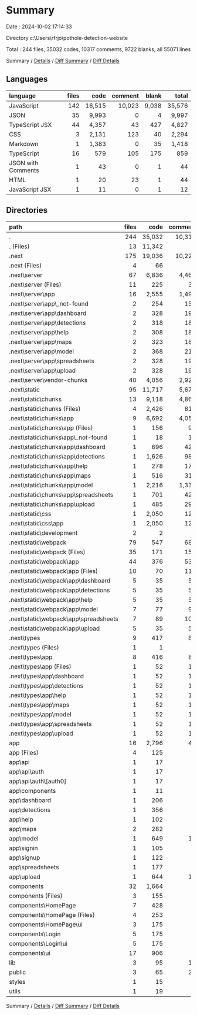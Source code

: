 # Summary

Date : 2024-10-02 17:14:33

Directory c:\\Users\\rfrjo\\pothole-detection-website

Total : 244 files,  35032 codes, 10317 comments, 9722 blanks, all 55071 lines

Summary / [Details](details.md) / [Diff Summary](diff.md) / [Diff Details](diff-details.md)

## Languages
| language | files | code | comment | blank | total |
| :--- | ---: | ---: | ---: | ---: | ---: |
| JavaScript | 142 | 16,515 | 10,023 | 9,038 | 35,576 |
| JSON | 35 | 9,993 | 0 | 4 | 9,997 |
| TypeScript JSX | 44 | 4,357 | 43 | 427 | 4,827 |
| CSS | 3 | 2,131 | 123 | 40 | 2,294 |
| Markdown | 1 | 1,383 | 0 | 35 | 1,418 |
| TypeScript | 16 | 579 | 105 | 175 | 859 |
| JSON with Comments | 1 | 43 | 0 | 1 | 44 |
| HTML | 1 | 20 | 23 | 1 | 44 |
| JavaScript JSX | 1 | 11 | 0 | 1 | 12 |

## Directories
| path | files | code | comment | blank | total |
| :--- | ---: | ---: | ---: | ---: | ---: |
| . | 244 | 35,032 | 10,317 | 9,722 | 55,071 |
| . (Files) | 13 | 11,342 | 8 | 48 | 11,398 |
| .next | 175 | 19,036 | 10,221 | 9,211 | 38,468 |
| .next (Files) | 4 | 66 | 0 | 0 | 66 |
| .next\\server | 67 | 6,836 | 4,463 | 4,137 | 15,436 |
| .next\\server (Files) | 11 | 225 | 39 | 1 | 265 |
| .next\\server\\app | 16 | 2,555 | 1,497 | 1,495 | 5,547 |
| .next\\server\\app\\_not-found | 2 | 254 | 150 | 148 | 552 |
| .next\\server\\app\\dashboard | 2 | 328 | 192 | 192 | 712 |
| .next\\server\\app\\detections | 2 | 318 | 186 | 186 | 690 |
| .next\\server\\app\\help | 2 | 308 | 180 | 180 | 668 |
| .next\\server\\app\\maps | 2 | 323 | 189 | 189 | 701 |
| .next\\server\\app\\model | 2 | 368 | 216 | 216 | 800 |
| .next\\server\\app\\spreadsheets | 2 | 328 | 192 | 192 | 712 |
| .next\\server\\app\\upload | 2 | 328 | 192 | 192 | 712 |
| .next\\server\\vendor-chunks | 40 | 4,056 | 2,927 | 2,641 | 9,624 |
| .next\\static | 95 | 11,717 | 5,678 | 4,930 | 22,325 |
| .next\\static\\chunks | 13 | 9,118 | 4,867 | 4,668 | 18,653 |
| .next\\static\\chunks (Files) | 4 | 2,426 | 814 | 678 | 3,918 |
| .next\\static\\chunks\\app | 9 | 6,692 | 4,053 | 3,990 | 14,735 |
| .next\\static\\chunks\\app (Files) | 1 | 156 | 98 | 91 | 345 |
| .next\\static\\chunks\\app\\_not-found | 1 | 18 | 14 | 7 | 39 |
| .next\\static\\chunks\\app\\dashboard | 1 | 696 | 422 | 415 | 1,533 |
| .next\\static\\chunks\\app\\detections | 1 | 1,626 | 980 | 973 | 3,579 |
| .next\\static\\chunks\\app\\help | 1 | 278 | 170 | 163 | 611 |
| .next\\static\\chunks\\app\\maps | 1 | 516 | 314 | 307 | 1,137 |
| .next\\static\\chunks\\app\\model | 1 | 2,216 | 1,334 | 1,327 | 4,877 |
| .next\\static\\chunks\\app\\spreadsheets | 1 | 701 | 425 | 418 | 1,544 |
| .next\\static\\chunks\\app\\upload | 1 | 485 | 296 | 289 | 1,070 |
| .next\\static\\css | 1 | 2,050 | 123 | 35 | 2,208 |
| .next\\static\\css\\app | 1 | 2,050 | 123 | 35 | 2,208 |
| .next\\static\\development | 2 | 2 | 0 | 0 | 2 |
| .next\\static\\webpack | 79 | 547 | 688 | 227 | 1,462 |
| .next\\static\\webpack (Files) | 35 | 171 | 153 | 0 | 324 |
| .next\\static\\webpack\\app | 44 | 376 | 535 | 227 | 1,138 |
| .next\\static\\webpack\\app (Files) | 10 | 70 | 110 | 40 | 220 |
| .next\\static\\webpack\\app\\dashboard | 5 | 35 | 55 | 20 | 110 |
| .next\\static\\webpack\\app\\detections | 5 | 35 | 55 | 20 | 110 |
| .next\\static\\webpack\\app\\help | 5 | 35 | 55 | 20 | 110 |
| .next\\static\\webpack\\app\\model | 7 | 77 | 98 | 49 | 224 |
| .next\\static\\webpack\\app\\spreadsheets | 7 | 89 | 107 | 58 | 254 |
| .next\\static\\webpack\\app\\upload | 5 | 35 | 55 | 20 | 110 |
| .next\\types | 9 | 417 | 80 | 144 | 641 |
| .next\\types (Files) | 1 | 1 | 0 | 0 | 1 |
| .next\\types\\app | 8 | 416 | 80 | 144 | 640 |
| .next\\types\\app (Files) | 1 | 52 | 10 | 18 | 80 |
| .next\\types\\app\\dashboard | 1 | 52 | 10 | 18 | 80 |
| .next\\types\\app\\detections | 1 | 52 | 10 | 18 | 80 |
| .next\\types\\app\\help | 1 | 52 | 10 | 18 | 80 |
| .next\\types\\app\\maps | 1 | 52 | 10 | 18 | 80 |
| .next\\types\\app\\model | 1 | 52 | 10 | 18 | 80 |
| .next\\types\\app\\spreadsheets | 1 | 52 | 10 | 18 | 80 |
| .next\\types\\app\\upload | 1 | 52 | 10 | 18 | 80 |
| app | 16 | 2,796 | 44 | 230 | 3,070 |
| app (Files) | 4 | 125 | 0 | 12 | 137 |
| app\\api | 1 | 17 | 4 | 2 | 23 |
| app\\api\\auth | 1 | 17 | 4 | 2 | 23 |
| app\\api\\auth\\[auth0] | 1 | 17 | 4 | 2 | 23 |
| app\\components | 1 | 11 | 4 | 2 | 17 |
| app\\dashboard | 1 | 206 | 6 | 17 | 229 |
| app\\detections | 1 | 356 | 0 | 30 | 386 |
| app\\help | 1 | 102 | 0 | 7 | 109 |
| app\\maps | 2 | 282 | 2 | 23 | 307 |
| app\\model | 1 | 649 | 12 | 48 | 709 |
| app\\signin | 1 | 105 | 1 | 6 | 112 |
| app\\signup | 1 | 122 | 1 | 8 | 131 |
| app\\spreadsheets | 1 | 177 | 1 | 14 | 192 |
| app\\upload | 1 | 644 | 13 | 61 | 718 |
| components | 32 | 1,664 | 4 | 205 | 1,873 |
| components (Files) | 3 | 155 | 0 | 19 | 174 |
| components\\HomePage | 7 | 428 | 1 | 36 | 465 |
| components\\HomePage (Files) | 4 | 253 | 1 | 17 | 271 |
| components\\HomePage\\ui | 3 | 175 | 0 | 19 | 194 |
| components\\Login | 5 | 175 | 1 | 26 | 202 |
| components\\Login\\ui | 5 | 175 | 1 | 26 | 202 |
| components\\ui | 17 | 906 | 2 | 124 | 1,032 |
| lib | 3 | 95 | 16 | 14 | 125 |
| public | 3 | 65 | 24 | 6 | 95 |
| styles | 1 | 15 | 0 | 2 | 17 |
| utils | 1 | 19 | 0 | 6 | 25 |

Summary / [Details](details.md) / [Diff Summary](diff.md) / [Diff Details](diff-details.md)